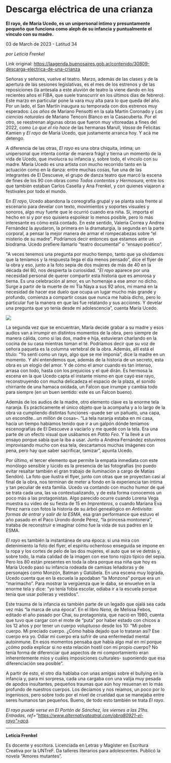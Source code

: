 # Descarga eléctrica de una crianza

**El rayo, de María Ucedo, es un unipersonal íntimo y presuntamente pequeño que funciona como aleph de su infancia y puntualmente el vínculo con su madre.**

03 de March de 2023 - Latitud 34

_por Leticia Frenkel_

Link original: https://laagenda.buenosaires.gob.ar/contenido/30809-descarga-electrica-de-una-crianza



Señoras y señores, vuelve el teatro. Marzo, además de las clases y de la apertura de las sesiones legislativas, es el mes de los estrenos y de las reposiciones (la antesala a este aluvión de teatro la viene dando en los recientes años el FIBA, que suele transcurrir en los últimos días de febrero). Este marzo en particular pone la vara muy alta para lo que queda del año. Por un lado, el San Martín inaugura su temporada con dos estrenos muy esperados: *Los años* de Mariano Pensotti en la sala Martín Coronado y *Las ciencias naturales* de Mariano Tenconi Blanco en la Casacuberta. Por el otro, se reestrenan algunas obras que fueron muy vitoreadas a fines del 2022, como *Lo que el río hace* de las hermanas Marull, *Vassa* de Felicitas Kamien y *El rayo* de María Ucedo, que justamente arranca hoy. Y acá me detengo.




A diferencia de las otras, *El rayo* es una obra chiquita, íntima; un unipersonal que intenta contar de manera frágil y tierna un momento de la vida de Ucedo, que involucra su infancia y, sobre todo, el vínculo con su madre. María Ucedo es una artista con mucho recorrido tanto en la actuación como en la danza: entre muchas cosas, fue una de las integrantes de El Descueve, el grupo de danza teatro que marcó la escena de fines de los 90 con obras como *Todos contentos y Hermosura*, entre los que también estaban Carlos Casella y Ana Frenkel, y con quienes viajaron a festivales por todo el mundo.




En *El rayo*, Ucedo abandona la coreografía grupal y se planta sola frente al escenario para develar con texto, movimientos y soportes visuales y sonoros, algo muy fuerte que le ocurrió cuando era niña. Sí, importa el hecho en sí y por eso quisiera espoilear lo menos posible, pero lo más interesante es cómo está contado. En este sentido, Valeria Correa y Andrea Fernández la ayudaron, la primera en la dramaturgia, la segunda en la parte corporal, a pensar la mejor manera de armar el rompecabezas sobre “el misterio de su madre”. Podríamos decir entonces que estamos ante un biodrama. Ucedo prefiere llamarlo “teatro documental” o “ensayo poético”.




"A veces tenemos una pregunta por mucho tiempo, tanto que ya olvidamos que la teníamos y la respuesta llega el día menos pensado”, dice el flyer de la obra y eso, junto a la foto sepia de dos mujeres de más de 40 en la década del 80, nos despierta la curiosidad. “*El rayo* aparece por una necesidad personal de querer compartir esta historia que es amorosa y tierna. Es una celebración al amor, es un homenaje a ese amor no dicho. Surge a partir de la muerte de mi Tía Naya a sus 92 años, mi mamá en la necesidad de hacer ese duelo que ocupa un lugar mucho más grande y profundo, comienza a compartir cosas que nunca me había dicho, pero lo particular fue la manera en que las fue relatando y sus acciones. Y develar una pregunta que yo tenía desde mi adolescencia”, cuenta María Ucedo.




![](https://cdn.feater.me/files/images/957075/5a42714c-d221-4b03-bec2-d2bff00293e7.jpg)




La segunda vez que se encuentran, María decide grabar a su madre y esos audios van a irrumpir en distintos momentos de la obra, pero siempre de manera cálida, como si las dos, madre e hija, estuvieran charlando en la cocina de su casa mientras toman el té. Podríamos decir que su voz de señora paqueta es la columna vertebral de la obra. Además, allí está el título: “Yo sentí como un rayo, algo que se me imponía”, dice la madre en un momento. Y ahí entendemos que, además de la historia de un secreto, esta obra es un elogio del amor. Y de cómo el amor cuando es tan intenso, arrasa con todo, hasta con los prejuicios y el qué dirán. Es hermosa la escena en la que Ucedo capta el instante mismo en que cayó ese rayo, reconstruyendo con mucha delicadeza el espacio de la plaza, el sonido chirriante de una hamaca oxidada, un Falcon que irrumpe y cambia todo para siempre (en un buen sentido: este es un Falcon bueno).




Además de los audios de la madre, otro elemento clave es la enorme tela naranja. Es prácticamente el único objeto que la acompaña y a lo largo de la obra va cumpliendo distintas funciones –puede ser un pañuelo, una capa, un escondite…un millón de cosas–. “La tela naranja estaba en mi casa, hacía un tiempo habíamos tenido que ir a un galpón dónde teníamos escenografías de El Descueve a vaciarlo y me quedé con la tela. Era una parte de un efecto visual que usábamos en *Patito Feo*. Y la llevé a un ensayo porque sabía que la iba a usar. Junto a Andrea Fernández estuvimos improvisando mucho con esa tela, descartamos muchas imágenes con pena, pero hay que saber sacrificar, tamizar”, apunta Ucedo.




Por último, el tercer elemento que permite la empatía inmediata con este monólogo sensible y lúcido es la presencia de las fotografías (no puedo evitar resaltar también el gran trabajo de iluminación a cargo de Matías Sendón). La foto que ilustra el flyer, junto con otras que se proyectan casi al final de la obra, nos terminan de meter a fondo en la experiencia tan íntima y tan peculiar de esta familia. Ucedo va contando con mucho humor de qué se trata cada una, las va contextualizando, y de esta forma conocemos un poco más a las protagonistas. Algo parecido ocurre cuando Lorena Vega muestra su video de su fiesta de 15 en *Imprenteros*, o cuando Mariana Eva Pérez narra con fotos la historia de su árbol genealógico en *Antivisita: formas de entrar y salir de la ESMA*, esa gran performance que estuvo el año pasado en el Paco Urondo donde Pérez, “la princesa montonera”, trataba de reconstruir e imaginar cómo fue la vida de sus padres en la ESMA.




*El rayo* es también la instantánea de una época: si una mira con detenimiento la foto del flyer, el espíritu ochentoso enseguida se impone en la ropa y los cortes de pelo de las dos mujeres, el auto que se ve detrás y, sobre todo, la mala calidad de la imagen con ese tono rojizo típico del sepia. Pero los 80 están presentes en toda la obra porque esa niña que hoy es María Ucedo pasó su infancia rodeada de camisas leñadoras y de personajes como Monzón, Batman y Gatúbela. En una escena muy lograda, Ucedo cuenta que en la escuela la apodaban “la Monzona” porque era un “marimacho”. Para mostrar la vergüenza que le daba, se envuelve en la enorme tela y dice: "yo tenía fobia escolar, odiaba ir a la escuela porque tenía que usar polleras y vestidos".




Este trauma de la infancia es también parte de un legado que ojalá sea cada vez más “la marca de una época”. En el libro *Nena,* de Melissa Febos, editado el año pasado por Chai, su protagonista, que nació en 1980, cuenta que tuvo que cargar con el mote de “puta” por haber estado con chicos a los 12 años y por tener un cuerpo voluptuoso desde los 10: "Mi pobre cuerpo. Mi preciado cuerpo. ¿Cómo había dejado que lo trataran así? Ese cuerpo era yo. Odiar mi cuerpo era sufrir de una enfermedad mental autoinmune. En esos momentos pensaba que había algo mal en mí porque ¿cómo podía explicar si no esta relación hostil con mi propio cuerpo? No tenía forma de diferenciar qué aspectos de mi comportamiento eran inherentemente míos y cuáles imposiciones culturales- suponiendo que esa diferenciación sea posible”.




A partir de esto, el otro día hablaba con unas amigas sobre el bullying en la infancia y, para mi sorpresa, cada una cargaba con una valija muy pesada de apodos insultantes, pequeños traumas que aún hoy resuenan en lo más profundo de nuestros cuerpos. Los decíamos y nos reíamos, un poco por lo ingeniosos, pero sobre todo por el nivel de crueldad que se manejaba entre seres humanos tan pequeños. Bueno, de todo esto también se trata *El rayo*.




*El rayo puede verse en El Portón de Sánchez, los viernes a las 21hs. Entradas, ref="https://www.alternativateatral.com/obra80921-el-rayo">acá.*



---




**Leticia Frenkel**




Es docente y escritora. Licenciada en Letras y Magíster en Escritura Creativa por la UNTreF. Da talleres literarios para adolescentes. Publicó la novela “Amores mutantes”.



